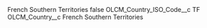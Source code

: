 <?xml version="1.0" encoding="UTF-8"?>
<CustomMetadata xmlns="http://soap.sforce.com/2006/04/metadata" xmlns:xsi="http://www.w3.org/2001/XMLSchema-instance" xmlns:xsd="http://www.w3.org/2001/XMLSchema">
    <label>French Southern Territories</label>
    <protected>false</protected>
    <values>
        <field>OLCM_Country_ISO_Code__c</field>
        <value xsi:type="xsd:string">TF</value>
    </values>
    <values>
        <field>OLCM_Country__c</field>
        <value xsi:type="xsd:string">French Southern Territories</value>
    </values>
</CustomMetadata>
